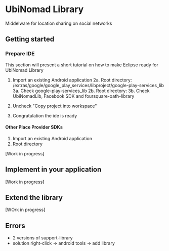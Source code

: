 UbiNomad Library
================

Middelware for location sharing on social networks



## Getting started

### Prepare IDE
This section will present a short tutorial on how to make Eclipse ready for UbiNomad Library

1. Import an existing Android application
2a. Root directory: _<android-sdk>_/extras/google/google_play_services/libproject/google-play-services_lib
3a. Check google-play-services_lib
2b. Root directory: _<UbiNomadLib>_
3b. Check UbiNomadLib, Facebook SDK and foursquare-oath-library

4. Uncheck "Copy project into workspace"
5. Congratulation the ide is ready


#### Other Place Provider SDKs

1. Import an existing Android application
2. Root directory

[Work in progress]


## Implement in your application

[Work in progress]


## Extend the library

[WOrk in progress]

## Errors
- 2 versions of support-library
- solution right-click -> android tools -> add library
